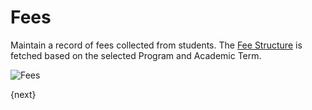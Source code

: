 <!-- add-breadcrumbs -->
# Fees

Maintain a record of fees collected from students.
The [Fee Structure]({{docs_base_url}}/user/manual/en/schools/fees/fee-structure.html) is fetched based on the selected Program and Academic Term.

<img class="screenshot" alt="Fees" src="{{url_prefix}}/assets/img/schools/fees/fees.png">

{next}